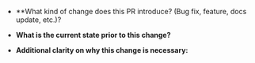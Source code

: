 * **What kind of change does this PR introduce? (Bug fix, feature, docs update, etc.)?



* **What is the current state prior to this change?**



* **Additional clarity on why this change is necessary:**
